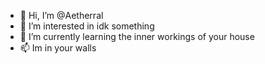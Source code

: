 - 👋 Hi, I’m @Aetherral
- 👀 I’m interested in idk something
- 🌱 I’m currently learning the inner workings of your house
- 📫 Im in your walls

